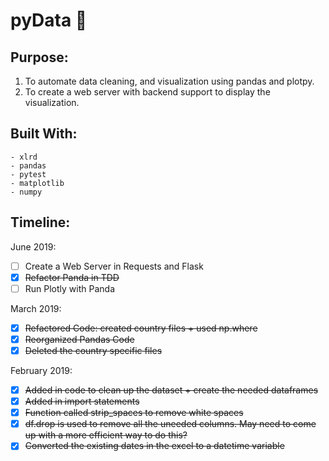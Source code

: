 # pyData :construction:

## Purpose:

1. To automate data cleaning, and visualization using pandas and plotpy.
2. To create a web server with backend support to display the visualization.

## Built With:
    - xlrd
    - pandas
    - pytest
    - matplotlib
    - numpy

## Timeline: 

June 2019: 
- [ ] Create a Web Server in Requests and Flask
- [x] ~~Refactor Panda in TDD~~
- [ ] Run Plotly with Panda

March 2019:
- [x] ~~Refactored Code: created country files + used np.where~~
- [x] ~~Reorganized Pandas Code~~
- [x] ~~Deleted the country specific files~~

February 2019:
- [x] ~~Added in code to clean up the dataset + create the needed dataframes~~
- [x] ~~Added in import statements~~
- [x] ~~Function called strip_spaces to remove white spaces~~
- [x] ~~df.drop is used to remove all the uneeded columns. May need to come up with a more efficient way to do this?~~
- [x] ~~Converted the existing dates in the excel to a datetime variable~~